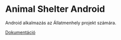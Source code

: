 # Animal Shelter Android
Android alkalmazás az Állatmenhely projekt számára.

[Dokumentáció](https://docs.google.com/document/d/1WwpQ2aJFB-GtsprBakIG9DzKNEjN8NFcduzrhIwEEa0/edit?usp=sharing)

